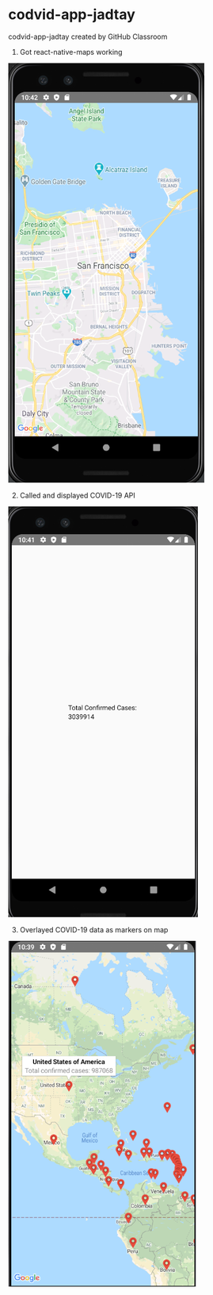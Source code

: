 # codvid-app-jadtay
codvid-app-jadtay created by GitHub Classroom

1. Got react-native-maps working

![1](/images/1.png)

2. Called and displayed COVID-19 API

![2](/images/2.png)

3. Overlayed COVID-19 data as markers on map

![3](/images/3.png)
